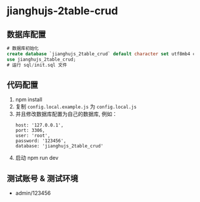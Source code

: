 # jianghujs-2table-crud

## 数据库配置

```sql
# 数据库初始化
create database `jianghujs_2table_crud` default character set utf8mb4 collate utf8mb4_bin;
use jianghujs_2table_crud;
# 运行 sql/init.sql 文件
```

## 代码配置

1. npm install
2. 复制 `config.local.example.js` 为 `config.local.js`
3. 并且修改数据库配置为自己的数据库, 例如：
   ```
   host: '127.0.0.1',
   port: 3306,
   user: 'root',
   password: '123456',
   database: 'jianghujs_2table_crud'
   ```
4. 启动 npm run dev

## 测试账号 & 测试环境

- admin/123456